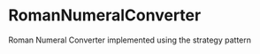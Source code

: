 RomanNumeralConverter
=====================

Roman Numeral Converter implemented using the strategy pattern
